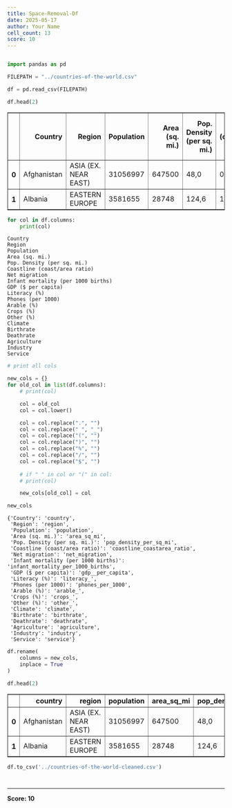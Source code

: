 ```yaml
---
title: Space-Removal-Df
date: 2025-05-17
author: Your Name
cell_count: 13
score: 10
---
```


```python

```


```python
import pandas as pd
```


```python
FILEPATH = "../countries-of-the-world.csv"
```


```python
df = pd.read_csv(FILEPATH)
```


```python
df.head(2)
```




<div>
<style scoped>
    .dataframe tbody tr th:only-of-type {
        vertical-align: middle;
    }

    .dataframe tbody tr th {
        vertical-align: top;
    }

    .dataframe thead th {
        text-align: right;
    }
</style>
<table border="1" class="dataframe">
  <thead>
    <tr style="text-align: right;">
      <th></th>
      <th>Country</th>
      <th>Region</th>
      <th>Population</th>
      <th>Area (sq. mi.)</th>
      <th>Pop. Density (per sq. mi.)</th>
      <th>Coastline (coast/area ratio)</th>
      <th>Net migration</th>
      <th>Infant mortality (per 1000 births)</th>
      <th>GDP ($ per capita)</th>
      <th>Literacy (%)</th>
      <th>Phones (per 1000)</th>
      <th>Arable (%)</th>
      <th>Crops (%)</th>
      <th>Other (%)</th>
      <th>Climate</th>
      <th>Birthrate</th>
      <th>Deathrate</th>
      <th>Agriculture</th>
      <th>Industry</th>
      <th>Service</th>
    </tr>
  </thead>
  <tbody>
    <tr>
      <th>0</th>
      <td>Afghanistan</td>
      <td>ASIA (EX. NEAR EAST)</td>
      <td>31056997</td>
      <td>647500</td>
      <td>48,0</td>
      <td>0,00</td>
      <td>23,06</td>
      <td>163,07</td>
      <td>700.0</td>
      <td>36,0</td>
      <td>3,2</td>
      <td>12,13</td>
      <td>0,22</td>
      <td>87,65</td>
      <td>1</td>
      <td>46,6</td>
      <td>20,34</td>
      <td>0,38</td>
      <td>0,24</td>
      <td>0,38</td>
    </tr>
    <tr>
      <th>1</th>
      <td>Albania</td>
      <td>EASTERN EUROPE</td>
      <td>3581655</td>
      <td>28748</td>
      <td>124,6</td>
      <td>1,26</td>
      <td>-4,93</td>
      <td>21,52</td>
      <td>4500.0</td>
      <td>86,5</td>
      <td>71,2</td>
      <td>21,09</td>
      <td>4,42</td>
      <td>74,49</td>
      <td>3</td>
      <td>15,11</td>
      <td>5,22</td>
      <td>0,232</td>
      <td>0,188</td>
      <td>0,579</td>
    </tr>
  </tbody>
</table>
</div>




```python
for col in df.columns:
    print(col)
```

    Country
    Region
    Population
    Area (sq. mi.)
    Pop. Density (per sq. mi.)
    Coastline (coast/area ratio)
    Net migration
    Infant mortality (per 1000 births)
    GDP ($ per capita)
    Literacy (%)
    Phones (per 1000)
    Arable (%)
    Crops (%)
    Other (%)
    Climate
    Birthrate
    Deathrate
    Agriculture
    Industry
    Service



```python
# print all cols

new_cols = {}
for old_col in list(df.columns):
    # print(col)

    col = old_col
    col = col.lower()

    col = col.replace(".", "")
    col = col.replace(" ", "_")
    col = col.replace("(", "")
    col = col.replace(")", "")
    col = col.replace("%", "")
    col = col.replace("/", "")
    col = col.replace("$", "")
    
    # if " " in col or "(" in col:
    # print(col)

    new_cols[old_col] = col
```


```python
new_cols
```




    {'Country': 'country',
     'Region': 'region',
     'Population': 'population',
     'Area (sq. mi.)': 'area_sq_mi',
     'Pop. Density (per sq. mi.)': 'pop_density_per_sq_mi',
     'Coastline (coast/area ratio)': 'coastline_coastarea_ratio',
     'Net migration': 'net_migration',
     'Infant mortality (per 1000 births)': 'infant_mortality_per_1000_births',
     'GDP ($ per capita)': 'gdp__per_capita',
     'Literacy (%)': 'literacy_',
     'Phones (per 1000)': 'phones_per_1000',
     'Arable (%)': 'arable_',
     'Crops (%)': 'crops_',
     'Other (%)': 'other_',
     'Climate': 'climate',
     'Birthrate': 'birthrate',
     'Deathrate': 'deathrate',
     'Agriculture': 'agriculture',
     'Industry': 'industry',
     'Service': 'service'}




```python
df.rename(
    columns = new_cols, 
    inplace = True
)
```


```python
df.head(2)
```




<div>
<style scoped>
    .dataframe tbody tr th:only-of-type {
        vertical-align: middle;
    }

    .dataframe tbody tr th {
        vertical-align: top;
    }

    .dataframe thead th {
        text-align: right;
    }
</style>
<table border="1" class="dataframe">
  <thead>
    <tr style="text-align: right;">
      <th></th>
      <th>country</th>
      <th>region</th>
      <th>population</th>
      <th>area_sq_mi</th>
      <th>pop_density_per_sq_mi</th>
      <th>coastline_coastarea_ratio</th>
      <th>net_migration</th>
      <th>infant_mortality_per_1000_births</th>
      <th>gdp__per_capita</th>
      <th>literacy_</th>
      <th>phones_per_1000</th>
      <th>arable_</th>
      <th>crops_</th>
      <th>other_</th>
      <th>climate</th>
      <th>birthrate</th>
      <th>deathrate</th>
      <th>agriculture</th>
      <th>industry</th>
      <th>service</th>
    </tr>
  </thead>
  <tbody>
    <tr>
      <th>0</th>
      <td>Afghanistan</td>
      <td>ASIA (EX. NEAR EAST)</td>
      <td>31056997</td>
      <td>647500</td>
      <td>48,0</td>
      <td>0,00</td>
      <td>23,06</td>
      <td>163,07</td>
      <td>700.0</td>
      <td>36,0</td>
      <td>3,2</td>
      <td>12,13</td>
      <td>0,22</td>
      <td>87,65</td>
      <td>1</td>
      <td>46,6</td>
      <td>20,34</td>
      <td>0,38</td>
      <td>0,24</td>
      <td>0,38</td>
    </tr>
    <tr>
      <th>1</th>
      <td>Albania</td>
      <td>EASTERN EUROPE</td>
      <td>3581655</td>
      <td>28748</td>
      <td>124,6</td>
      <td>1,26</td>
      <td>-4,93</td>
      <td>21,52</td>
      <td>4500.0</td>
      <td>86,5</td>
      <td>71,2</td>
      <td>21,09</td>
      <td>4,42</td>
      <td>74,49</td>
      <td>3</td>
      <td>15,11</td>
      <td>5,22</td>
      <td>0,232</td>
      <td>0,188</td>
      <td>0,579</td>
    </tr>
  </tbody>
</table>
</div>




```python
df.to_csv('../countries-of-the-world-cleaned.csv')
```


```python

```


```python

```


---
**Score: 10**